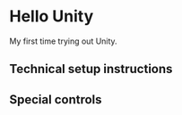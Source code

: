 # Hello Unity

My first time trying out Unity.

## Technical setup instructions

 

## Special controls 

 
